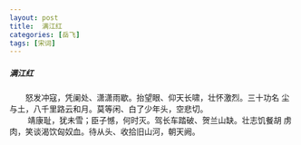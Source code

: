 ```yaml
---
layout: post
title:  满江红
categories: [岳飞]
tags: [宋词]
---
```


##### 满江红

　　怒发冲寇，凭阑处、潇潇雨歇。抬望眼、仰天长啸，壮怀激烈。三十功名
尘与土，八千里路云和月。莫等闲、白了少年头，空悲切。　　　　　　　　
　 
<br>　　 靖康耻，犹未雪；臣子憾，何时灭。驾长车踏破、贺兰山缺。壮志饥餐胡
虏肉，笑谈渴饮匈奴血。待从头、收拾旧山河，朝天阙。　　　　　　　　　 


























　　　　　　　　　　 





































